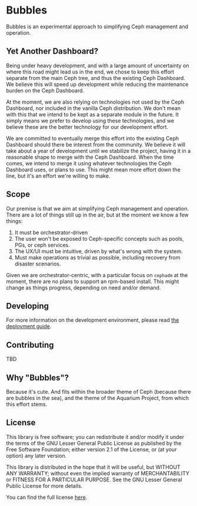 # Bubbles

Bubbles is an experimental approach to simplifying Ceph management and
operation.


## Yet Another Dashboard?

Being under heavy development, and with a large amount of uncertainty on where
this road might lead us in the end, we chose to keep this effort separate from
the main Ceph tree, and thus the existing Ceph Dashboard. We believe this will
speed up development while reducing the maintenance burden on the Ceph
Dashboard.

At the moment, we are also relying on technologies not used by the Ceph
Dashboard, nor included in the vanilla Ceph distribution. We don't mean with
this that we intend to be kept as a separate module in the future. It simply
means we prefer to develop using these technologies, and we believe these are
the better technology for our development effort.

We are committed to eventually merge this effort into the existing Ceph
Dashboard should there be interest from the community. We believe it will take
about a year of development until we stabilize the project, having it in a
reasonable shape to merge with the Ceph Dashboard. When the time comes, we
intend to merge it using whatever technologies the Ceph Dashboard uses, or plans
to use. This might mean more effort down the line, but it's an effort we're
willing to make.


## Scope

Our premise is that we aim at simplifying Ceph management and operation. There
are a lot of things still up in the air, but at the moment we know a few things:

1. It must be orchestrator-driven
2. The user won't be exposed to Ceph-specific concepts such as pools, PGs, or
   ceph services.
3. The UX/UI must be intuitive, driven by what's wrong with the system.
4. Must make operations as trivial as possible, including recovery from disaster
   scenarios.

Given we are orchestrator-centric, with a particular focus on `cephadm` at the
moment, there are no plans to support an rpm-based install. This might change as
things progress, depending on need and/or demand.

## Developing

For more information on the development environment, please read
[the deployment guide](deploy/README.md).


## Contributing

TBD


## Why "Bubbles"?

Because it's cute. And fits within the broader theme of Ceph (because there are
bubbles in the sea), and the theme of the Aquarium Project, from which this
effort stems.


## License

This library is free software; you can redistribute it and/or
modify it under the terms of the GNU Lesser General Public
License as published by the Free Software Foundation; either
version 2.1 of the License, or (at your option) any later version.

This library is distributed in the hope that it will be useful,
but WITHOUT ANY WARRANTY; without even the implied warranty of
MERCHANTABILITY or FITNESS FOR A PARTICULAR PURPOSE.  See the GNU
Lesser General Public License for more details.

You can find the full license [here](LICENSE).
